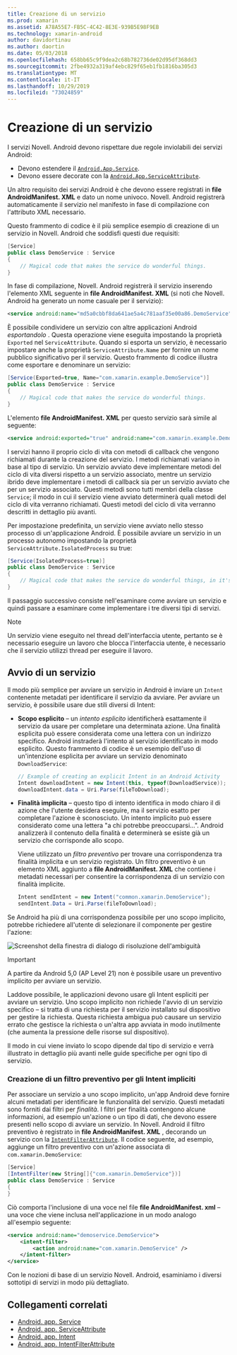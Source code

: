 ```yaml
---
title: Creazione di un servizio
ms.prod: xamarin
ms.assetid: A78A55E7-FB5C-4C42-8E3E-939B5E98F9EB
ms.technology: xamarin-android
author: davidortinau
ms.author: daortin
ms.date: 05/03/2018
ms.openlocfilehash: 658bb65c9f9dea2c68b782736de02d95df368dd3
ms.sourcegitcommit: 2fbe4932a319af4ebc829f65eb1fb1816ba305d3
ms.translationtype: MT
ms.contentlocale: it-IT
ms.lasthandoff: 10/29/2019
ms.locfileid: "73024859"
---
```

# <a name="creating-a-service"></a>Creazione di un servizio

I servizi Novell. Android devono rispettare due regole inviolabili dei servizi Android:

- Devono estendere il [`Android.App.Service`](xref:Android.App.Service).
- Devono essere decorate con la [`Android.App.ServiceAttribute`](xref:Android.App.ServiceAttribute).

Un altro requisito dei servizi Android è che devono essere registrati in **file AndroidManifest. XML** e dato un nome univoco. Novell. Android registrerà automaticamente il servizio nel manifesto in fase di compilazione con l'attributo XML necessario.

Questo frammento di codice è il più semplice esempio di creazione di un servizio in Novell. Android che soddisfi questi due requisiti:  

```csharp
[Service]
public class DemoService : Service
{
    // Magical code that makes the service do wonderful things.
}
```

In fase di compilazione, Novell. Android registrerà il servizio inserendo l'elemento XML seguente in **file AndroidManifest. XML** (si noti che Novell. Android ha generato un nome casuale per il servizio):

```xml
<service android:name="md5a0cbbf8da641ae5a4c781aaf35e00a86.DemoService" />
```

È possibile condividere un servizio con altre applicazioni Android _esportandolo_ . Questa operazione viene eseguita impostando la proprietà `Exported` nel `ServiceAttribute`. Quando si esporta un servizio, è necessario impostare anche la proprietà `ServiceAttribute.Name` per fornire un nome pubblico significativo per il servizio. Questo frammento di codice illustra come esportare e denominare un servizio:

```csharp
[Service(Exported=true, Name="com.xamarin.example.DemoService")]
public class DemoService : Service
{
    // Magical code that makes the service do wonderful things.
}
```

L'elemento **file AndroidManifest. XML** per questo servizio sarà simile al seguente:

```xml
<service android:exported="true" android:name="com.xamarin.example.DemoService" />
```

I servizi hanno il proprio ciclo di vita con metodi di callback che vengono richiamati durante la creazione del servizio. I metodi richiamati variano in base al tipo di servizio. Un servizio avviato deve implementare metodi del ciclo di vita diversi rispetto a un servizio associato, mentre un servizio ibrido deve implementare i metodi di callback sia per un servizio avviato che per un servizio associato. Questi metodi sono tutti membri della classe `Service`; il modo in cui il servizio viene avviato determinerà quali metodi del ciclo di vita verranno richiamati. Questi metodi del ciclo di vita verranno descritti in dettaglio più avanti.

Per impostazione predefinita, un servizio viene avviato nello stesso processo di un'applicazione Android. È possibile avviare un servizio in un processo autonomo impostando la proprietà `ServiceAttribute.IsolatedProcess` su true:

```csharp
[Service(IsolatedProcess=true)]
public class DemoService : Service
{
    // Magical code that makes the service do wonderful things, in it's own process!
}
```

Il passaggio successivo consiste nell'esaminare come avviare un servizio e quindi passare a esaminare come implementare i tre diversi tipi di servizi.

> [!NOTE]
> Un servizio viene eseguito nel thread dell'interfaccia utente, pertanto se è necessario eseguire un lavoro che blocca l'interfaccia utente, è necessario che il servizio utilizzi thread per eseguire il lavoro.

## <a name="starting-a-service"></a>Avvio di un servizio

Il modo più semplice per avviare un servizio in Android è inviare un `Intent` contenente metadati per identificare il servizio da avviare. Per avviare un servizio, è possibile usare due stili diversi di Intent:

- **Scopo esplicito** &ndash; un _intento esplicito_ identificherà esattamente il servizio da usare per completare una determinata azione. Una finalità esplicita può essere considerata come una lettera con un indirizzo specifico. Android instraderà l'intento al servizio identificato in modo esplicito. Questo frammento di codice è un esempio dell'uso di un'intenzione esplicita per avviare un servizio denominato `DownloadService`:

    ```csharp
    // Example of creating an explicit Intent in an Android Activity
    Intent downloadIntent = new Intent(this, typeof(DownloadService));
    downloadIntent.data = Uri.Parse(fileToDownload);
    ```

- **Finalità implicita** &ndash; questo tipo di intento identifica in modo chiaro il di azione che l'utente desidera eseguire, ma il servizio esatto per completare l'azione è sconosciuto. Un intento implicito può essere considerato come una lettera "a chi potrebbe preoccuparsi...".
    Android analizzerà il contenuto della finalità e determinerà se esiste già un servizio che corrisponde allo scopo.

    Viene utilizzato un _filtro preventivo_ per trovare una corrispondenza tra finalità implicita e un servizio registrato. Un filtro preventivo è un elemento XML aggiunto a **file AndroidManifest. XML** che contiene i metadati necessari per consentire la corrispondenza di un servizio con finalità implicite.

    ```csharp
    Intent sendIntent = new Intent("common.xamarin.DemoService");
    sendIntent.Data = Uri.Parse(fileToDownload);
    ```

Se Android ha più di una corrispondenza possibile per uno scopo implicito, potrebbe richiedere all'utente di selezionare il componente per gestire l'azione:

![Screenshot della finestra di dialogo di risoluzione dell'ambiguità](images/creating-a-service-01.png "Screenshot della finestra di dialogo di risoluzione dell'ambiguità")

> [!IMPORTANT]
> A partire da Android 5,0 (AP Level 21) non è possibile usare un preventivo implicito per avviare un servizio.

Laddove possibile, le applicazioni devono usare gli Intent espliciti per avviare un servizio. Uno scopo implicito non richiede l'avvio di un servizio specifico &ndash; si tratta di una richiesta per il servizio installato sul dispositivo per gestire la richiesta. Questa richiesta ambigua può causare un servizio errato che gestisce la richiesta o un'altra app avviata in modo inutilmente (che aumenta la pressione delle risorse sul dispositivo).

Il modo in cui viene inviato lo scopo dipende dal tipo di servizio e verrà illustrato in dettaglio più avanti nelle guide specifiche per ogni tipo di servizio.

### <a name="creating-an-intent-filter-for-implicit-intents"></a>Creazione di un filtro preventivo per gli Intent impliciti

Per associare un servizio a uno scopo implicito, un'app Android deve fornire alcuni metadati per identificare le funzionalità del servizio. Questi metadati sono forniti dai filtri per _finalità_. I filtri per finalità contengono alcune informazioni, ad esempio un'azione o un tipo di dati, che devono essere presenti nello scopo di avviare un servizio. In Novell. Android il filtro preventivo è registrato in **file AndroidManifest. XML** , decorando un servizio con la [`IntentFilterAttribute`](xref:Android.App.IntentFilterAttribute). Il codice seguente, ad esempio, aggiunge un filtro preventivo con un'azione associata di `com.xamarin.DemoService`:

```csharp
[Service]
[IntentFilter(new String[]{"com.xamarin.DemoService"})]
public class DemoService : Service
{
}
```

Ciò comporta l'inclusione di una voce nel file **file AndroidManifest. xml** &ndash; una voce che viene inclusa nell'applicazione in un modo analogo all'esempio seguente:

```xml
<service android:name="demoservice.DemoService">
    <intent-filter>
        <action android:name="com.xamarin.DemoService" />
    </intent-filter>
</service>
```

Con le nozioni di base di un servizio Novell. Android, esaminiamo i diversi sottotipi di servizi in modo più dettagliato.

## <a name="related-links"></a>Collegamenti correlati

- [Android. app. Service](xref:Android.App.Service)
- [Android. app. ServiceAttribute](xref:Android.App.ServiceAttribute)
- [Android. app. Intent](xref:Android.Content.Intent)
- [Android. app. IntentFilterAttribute](xref:Android.App.IntentFilterAttribute)
